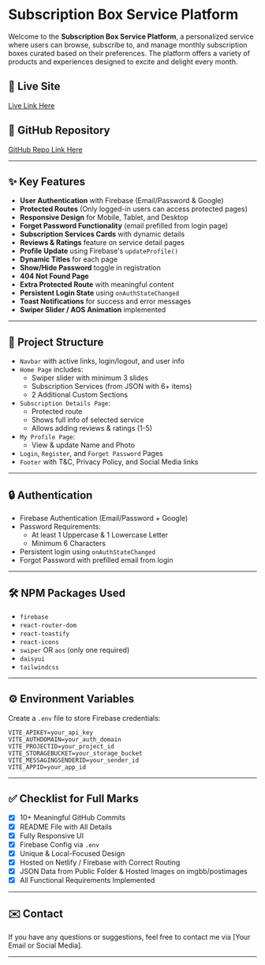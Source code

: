 # Subscription Box Service Platform

Welcome to the **Subscription Box Service Platform**, a personalized service where users can browse, subscribe to, and manage monthly subscription boxes curated based on their preferences. The platform offers a variety of products and experiences designed to excite and delight every month.

## 🚀 Live Site

[Live Link Here](https://your-live-link.netlify.app)

## 📂 GitHub Repository

[GitHub Repo Link Here](https://github.com/yourusername/subscription-box-service)

---

## ✨ Key Features

- **User Authentication** with Firebase (Email/Password & Google)
- **Protected Routes** (Only logged-in users can access protected pages)
- **Responsive Design** for Mobile, Tablet, and Desktop
- **Forget Password Functionality** (email prefilled from login page)
- **Subscription Services Cards** with dynamic details
- **Reviews & Ratings** feature on service detail pages
- **Profile Update** using Firebase's `updateProfile()`
- **Dynamic Titles** for each page
- **Show/Hide Password** toggle in registration
- **404 Not Found Page**
- **Extra Protected Route** with meaningful content
- **Persistent Login State** using `onAuthStateChanged`
- **Toast Notifications** for success and error messages
- **Swiper Slider / AOS Animation** implemented

---

## 🧱 Project Structure

- `Navbar` with active links, login/logout, and user info
- `Home Page` includes:
  - Swiper slider with minimum 3 slides
  - Subscription Services (from JSON with 6+ items)
  - 2 Additional Custom Sections
- `Subscription Details Page`:
  - Protected route
  - Shows full info of selected service
  - Allows adding reviews & ratings (1-5)
- `My Profile Page`:
  - View & update Name and Photo
- `Login`, `Register`, and `Forget Password` Pages
- `Footer` with T&C, Privacy Policy, and Social Media links

---

## 🔒 Authentication

- Firebase Authentication (Email/Password + Google)
- Password Requirements:
  - At least 1 Uppercase & 1 Lowercase Letter
  - Minimum 6 Characters
- Persistent login using `onAuthStateChanged`
- Forgot Password with prefilled email from login

---

## 🛠️ NPM Packages Used

- `firebase`
- `react-router-dom`
- `react-toastify`
- `react-icons`
- `swiper` OR `aos` (only one required)
- `daisyui`
- `tailwindcss`

---

## ⚙️ Environment Variables

Create a `.env` file to store Firebase credentials:

```
VITE_APIKEY=your_api_key  
VITE_AUTHDOMAIN=your_auth_domain  
VITE_PROJECTID=your_project_id  
VITE_STORAGEBUCKET=your_storage_bucket  
VITE_MESSAGINGSENDERID=your_sender_id  
VITE_APPID=your_app_id  
```

---

## ✅ Checklist for Full Marks

- [x] 10+ Meaningful GitHub Commits  
- [x] README File with All Details  
- [x] Fully Responsive UI  
- [x] Firebase Config via `.env`  
- [x] Unique & Local-Focused Design  
- [x] Hosted on Netlify / Firebase with Correct Routing  
- [x] JSON Data from Public Folder & Hosted Images on imgbb/postimages  
- [x] All Functional Requirements Implemented  

---

## ✉️ Contact

If you have any questions or suggestions, feel free to contact me via [Your Email or Social Media].

---
